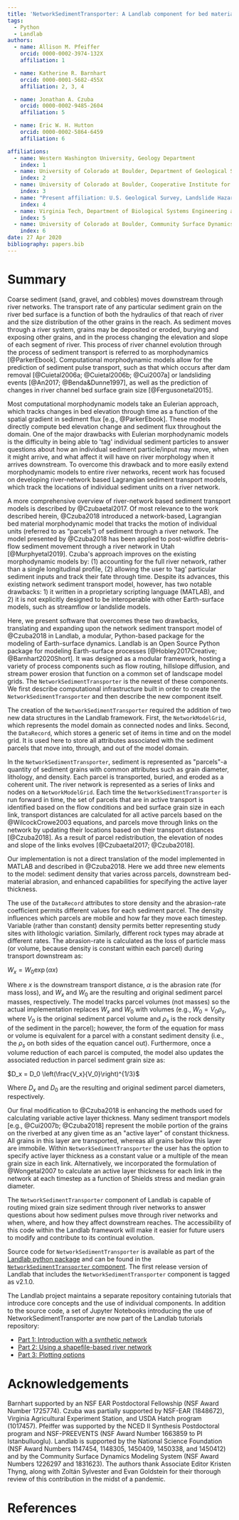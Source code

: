 ```yaml
---
title: 'NetworkSedimentTransporter: A Landlab component for bed material transport through river networks'
tags:
  - Python
  - Landlab
authors:
  - name: Allison M. Pfeiffer
    orcid: 0000-0002-3974-132X
    affiliation: 1

  - name: Katherine R. Barnhart
    orcid: 0000-0001-5682-455X
    affiliation: 2, 3, 4

  - name: Jonathan A. Czuba
    orcid: 0000-0002-9485-2604
    affiliation: 5

  - name: Eric W. H. Hutton
    orcid: 0000-0002-5864-6459
    affiliation: 6

affiliations:
  - name: Western Washington University, Geology Department
    index: 1
  - name: University of Colorado at Boulder, Department of Geological Sciences
    index: 2
  - name: University of Colorado at Boulder, Cooperative Institute for Research in Environmental Sciences
    index: 3
  - name: "Present affiliation: U.S. Geological Survey, Landslide Hazards Program, 1711 Illinois St., Golden, CO 80401"
    index: 4
  - name: Virginia Tech, Department of Biological Systems Engineering and The Global Change Center
    index: 5
  - name: University of Colorado at Boulder, Community Surface Dynamics Modeling System Integration Facility
    index: 6
date: 27 Apr 2020
bibliography: papers.bib
---
```


# Summary

Coarse sediment (sand, gravel, and cobbles) moves downstream through river networks. The transport rate of any particular sediment grain on the river bed surface is a function of both the hydraulics of that reach of river and the size distribution of the other grains in the reach. As sediment moves through a river system, grains may be deposited or eroded, burying and exposing other grains, and in the process changing the elevation and slope of each segment of river. This process of river channel evolution through the process of sediment transport is referred to as morphodynamics [@ParkerEbook]. Computational morphodynamic models allow for the prediction of sediment pulse transport, such as that which occurs after dam removal [@Cuietal2006a; @Cuietal2006b; @Cui2007a] or landsliding events [@An2017; @Benda&Dunne1997], as well as the prediction of changes in river channel bed surface grain size [@Fergusonetal2015].

Most computational morphodynamic models take an Eulerian approach, which tracks changes in bed elevation through time as a function of the spatial gradient in sediment flux [e.g., @ParkerEbook]. These models directly compute bed elevation change and sediment flux throughout the domain. One of the major drawbacks with Eulerian morphodynamic models is the difficulty in being able to 'tag' individual sediment particles to answer questions about how an individual sediment particle/input may move, when it might arrive, and what affect it will have on river morphology when it arrives downstream. To overcome this drawback and to more easily extend morphodynamic models to entire river networks, recent work has focused on developing river-network based Lagrangian sediment transport models, which track the locations of individual sediment units on a river network.  

A more comprehensive overview of river-network based sediment transport models is described by @Czubaetal2017. Of most relevance to the work described herein, @Czuba2018 introduced a network-based, Lagrangian bed material morphodynamic model that tracks the motion of individual units (referred to as “parcels”) of sediment through a river network. The model presented by @Czuba2018 has been applied to post-wildfire debris-flow sediment movement through a river network in Utah [@Murphyetal2019]. Czuba's approach improves on the existing morphodynamic models by: (1) accounting for the full river network, rather than a single longitudinal profile, (2) allowing the user to ‘tag’ particular sediment inputs and track their fate through time. Despite its advances, this existing network sediment transport model, however, has two notable drawbacks: 1) it written in a proprietary scripting language (MATLAB), and 2) it is not explicitly designed to be interoperable with other Earth-surface models, such as streamflow or landslide models.

Here, we present software that overcomes these two drawbacks, translating and expanding upon the network sediment transport model of @Czuba2018 in Landlab, a modular, Python-based package for the modeling of Earth-surface dynamics. Landlab is an Open Source Python package for modeling Earth-surface processes [@Hobley2017Creative; @Barnhart2020Short]. It was designed as a modular framework, hosting a variety of process components such as flow routing, hillslope diffusion, and stream power erosion that function on a common set of landscape model grids. The ``NetworkSedimentTransporter`` is the newest of these components. We first describe computational infrastructure built in order to create the ``NetworkSedimentTransporter`` and then describe the new component itself.

The creation of the ``NetworkSedimentTransporter`` required the addition of two new data structures in the Landlab framework. First, the ``NetworkModelGrid``, which represents the model domain as connected nodes and links. Second, the ``DataRecord``, which stores a generic set of items in time and on the model grid. It is used here to store all attributes associated with the sediment parcels that move into, through, and out of the model domain.

In the ``NetworkSedimentTransporter``, sediment is represented as "parcels"-a quantity of sediment grains with common attributes such as grain diameter, lithology, and density. Each parcel is transported, buried, and eroded as a coherent unit. The river network is represented as a series of links and nodes on a ``NetworkModelGrid``. Each time the ``NetworkSedimentTransporter`` is run forward in time, the set of parcels that are in active transport is identified based on the flow conditions and bed surface grain size in each link, transport distances are calculated for all active parcels based on the @WilcockCrowe2003 equations, and parcels move through links on the network by updating their locations based on their transport distances [@Czuba2018]. As a result of parcel redistribution, the elevation of nodes and slope of the links evolves [@Czubaetal2017; @Czuba2018].

Our implementation is not a direct translation of the model implemented in MATLAB and described in @Czuba2018. Here we add three new elements to the model: sediment density that varies across parcels, downstream bed-material abrasion, and enhanced capabilities for specifying the active layer thickness.

The use of the ``DataRecord`` attributes to store density and the abrasion-rate coefficient permits different values for each sediment parcel. The density influences which parcels are mobile and how far they move each timestep. Variable (rather than constant) density permits better representing study sites with lithologic variation. Similarly, different rock types may abrade at different rates. The abrasion-rate is calculated as the loss of particle mass (or volume, because density is constant within each parcel) during transport downstream as:

$W_x = W_0 \exp \left(\alpha x \right)$

Where $x$ is the downstream transport distance, $\alpha$ is the abrasion rate (for mass loss), and $W_x$ and $W_0$ are the resulting and original sediment parcel masses, respectively. The model tracks parcel volumes (not masses) so the actual implementation replaces $W_x$ and $W_0$ with volumes (e.g., $W_0=V_0\rho_s$, where $V_0$ is the original sediment parcel volume and $\rho_s$ is the rock density of the sediment in the parcel); however, the form of the equation for mass or volume is equivalent for a parcel with a constant sediment density (i.e., the $\rho_s$ on both sides of the equation cancel out). Furthermore, once a volume reduction of each parcel is computed, the model also updates the associated reduction in parcel sediment grain size as:

$D_x = D_0 \left(\frac{V_x}{V_0}\right)^{1/3}$

Where $D_x$ and $D_0$ are the resulting and original sediment parcel diameters, respectively.

Our final modification to @Czuba2018 is enhancing the methods used for calculating variable active layer thickness. Many sediment transport models [e.g., @Cui2007b; @Czuba2018] represent the mobile portion of the grains on the riverbed at any given time as an "active layer" of constant thickness. All grains in this layer are transported, whereas all grains below this layer are immobile. Within ``NetworkSedimentTransporter`` the user has the option to specify active layer thickness as a constant value or a multiple of the mean grain size in each link. Alternatively, we incorporated the formulation of @Wongetal2007 to calculate an active layer thickness for each link in the network at each timestep as a function of Shields stress and median grain diameter.

The ``NetworkSedimentTransporter`` component of Landlab is capable of routing mixed grain size sediment through river networks to answer questions about how sediment pulses move through river networks and when, where, and how they affect downstream reaches. The accessibility of this code within the Landlab framework will make it easier for future users to modify and contribute to its continual evolution.

Source code for ``NetworkSedimentTransporter`` is available as part of the [Landlab python package](https://github.com/landlab/landlab) and can be found in
the [``NetworkSedimentTransporter`` component](https://github.com/landlab/landlab/tree/release/landlab/components/network_sediment_transporter). The first release version of Landlab that includes the ``NetworkSedimentTransporter`` component is tagged as v2.1.0.

The Landlab project maintains a separate repository containing tutorials that introduce core concepts and the use of individual components. In addition to the
source code, a set of Jupyter Notebooks introducing the use of NetworkSedimentTransporter
are now part of the Landlab tutorials repository:
- [Part  1: Introduction with a synthetic network](https://mybinder.org/v2/gh/landlab/landlab/release?filepath=notebooks/tutorials/network_sediment_transporter/network_sediment_transporter.ipynb)
- [Part  2: Using a shapefile-based river network](https://mybinder.org/v2/gh/landlab/landlab/release?filepath=notebooks/tutorials/network_sediment_transporter/network_sediment_transporter_shapefile_network.ipynb)
- [Part  3: Plotting options](https://mybinder.org/v2/gh/landlab/landlab/release?filepath=notebooks/tutorials/network_sediment_transporter/network_plotting_examples.ipynb)

# Acknowledgements

Barnhart supported by an NSF EAR Postdoctoral Fellowship (NSF Award Number 1725774). Czuba was partially supported by NSF-EAR (1848672), Virginia Agricultural Experiment Station, and USDA Hatch program (1017457). Pfeiffer was supported by the NCED II Synthesis Postdoctoral program and NSF-PREEVENTS (NSF Award Number 1663859 to PI Istanbulluoglu). Landlab is supported by the National Science Foundation (NSF Award Numbers 1147454, 1148305, 1450409, 1450338, and 1450412) and by the Community Surface Dynamics Modeling System (NSF Award Numbers 1226297 and 1831623). The authors thank Associate Editor Kristen Thyng, along with Zoltán Sylvester and Evan Goldstein for their thorough review of this contribution in the midst of a pandemic.

# References
